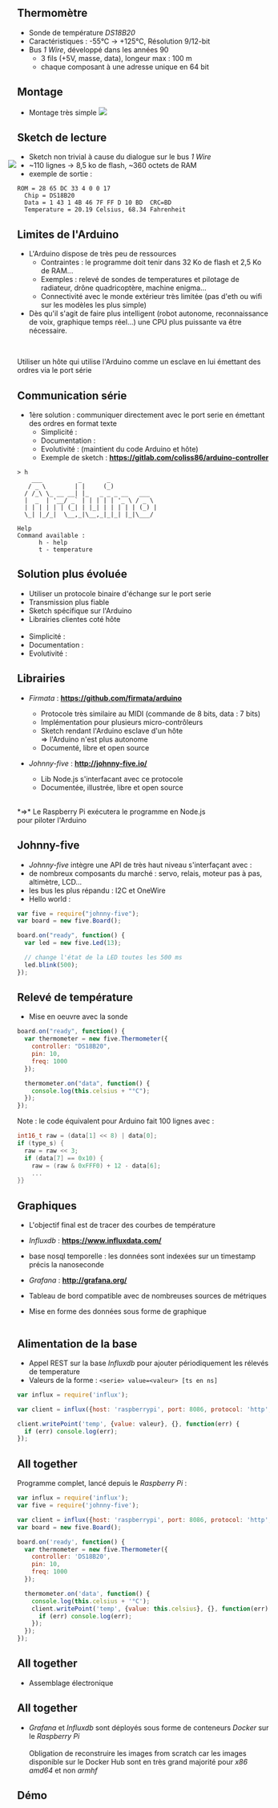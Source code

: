 ## Thermomètre

- Sonde de température *DS18B20*
- Caractéristiques :  -55°C &rarr; +125°C, Résolution 9/12-bit
- Bus *1 Wire*, développé dans les années 90
  - 3 fils (+5V, masse, data), longeur max : 100 m
  - chaque composant à une adresse unique en 64 bit

<figure style="position: absolute; top: 70px; right: -100px; width: 50%">
    <img src="ressources/ds18b20.jpg" alt="" />
</figure>

<figure style="position: absolute; top: 370px; left: 170px">
    <img src="ressources/ds1820_uc_interface.png" />
</figure>



## Montage

- Montage très simple
![](ressources/montage_ds18b20.png)



## Sketch de lecture
- Sketch non trivial à cause du dialogue sur le bus *1 Wire*
- ~110 lignes &rarr; 8,5 ko de flash, ~360 octets de RAM
- exemple de sortie :

```
ROM = 28 65 DC 33 4 0 0 17
  Chip = DS18B20
  Data = 1 43 1 4B 46 7F FF D 10 BD  CRC=BD
  Temperature = 20.19 Celsius, 68.34 Fahrenheit
```



## Limites de l'Arduino

- L'Arduino dispose de très peu de ressources
  - Contraintes : le programme doit tenir dans 32 Ko de flash et 2,5 Ko de RAM...
  - Exemples : relevé de sondes de temperatures et pilotage de radiateur, drône quadricoptère, machine enigma...
  - Connectivité avec le monde extérieur très limitée (pas d'eth ou wifi sur les modèles les plus simple)
- Dès qu'il s'agit de faire plus intelligent (robot autonome, reconnaissance de voix, graphique temps réel...) une CPU plus puissante va être nécessaire.

<br>

*<i class="fa fa-lightbulb-o" style="font-size: 200%; color: orange"></i>* Utiliser un hôte qui utilise l'Arduino comme un esclave en lui émettant des ordres via le port série



## Communication série

- 1ère solution : communiquer directement avec le port serie en émettant des ordres en format texte
  - Simplicité : <i class="fa fa-star" style="font-size: 150%; color: orange"></i><i class="fa fa-star" style="font-size: 150%; color: orange"></i><i class="fa fa-star-o" style="font-size: 150%; color: orange"></i>
  - Documentation : <i class="fa fa-star" style="font-size: 150%; color: orange"></i><i class="fa fa-star" style="font-size: 150%; color: orange"></i><i class="fa fa-star" style="font-size: 150%; color: orange"></i>
  - Evolutivité : <i class="fa fa-star" style="font-size: 150%; color: orange"></i><i class="fa fa-star-o" style="font-size: 150%; color: orange"></i><i class="fa fa-star-o" style="font-size: 150%; color: orange"></i> (maintient du code Arduino et hôte)
  - Exemple de sketch : **https://gitlab.com/coliss86/arduino-controller**

```
> h
    ___          _       _
   / _ \        | |     (_)
  / /_\ \_ __ __| |_   _ _ _ __   ___
  |  _  | '__/ _` | | | | | '_ \ / _ \
  | | | | | | (_| | |_| | | | | | (_) |
  \_| |_/_|  \__,_|\__,_|_|_| |_|\___/

Help
Command available :
      h - help
      t - temperature
```



## Solution plus évoluée

- Utiliser un protocole binaire d'échange sur le port serie
 - Transmission plus fiable
 - Sketch spécifique sur l'Arduino
 - Librairies clientes coté hôte
<br><br>
 - Simplicité : <i class="fa fa-star" style="font-size: 150%; color: orange"></i><i class="fa fa-star-half-o" style="font-size: 150%; color: orange"></i><i class="fa fa-star-o" style="font-size: 150%; color: orange"></i>
 - Documentation : <i class="fa fa-star" style="font-size: 150%; color: orange"></i><i class="fa fa-star" style="font-size: 150%; color: orange"></i><i class="fa fa-star" style="font-size: 150%; color: orange"></i>
 - Evolutivité : <i class="fa fa-star" style="font-size: 150%; color: orange"></i><i class="fa fa-star" style="font-size: 150%; color: orange"></i><i class="fa fa-star" style="font-size: 150%; color: orange"></i>



## Librairies
- *Firmata* : **https://github.com/firmata/arduino**
  - Protocole très similaire au MIDI (commande de 8 bits, data : 7 bits)
  - Implémentation pour plusieurs micro-contrôleurs
  - Sketch rendant l'Arduino esclave d'un hôte<br>&rArr; l'Arduino n'est plus autonome
  - Documenté, libre et open source

- *Johnny-five* : **http://johnny-five.io/**
  - Lib Node.js s'interfacant avec ce protocole
  - Documentée, illustrée, libre et open source

<br>
*&rArr;* Le Raspberry Pi exécutera le programme en Node.js<br> pour piloter l'Arduino

<figure style="position: absolute; top: 300px; width: 50%; right: -100px;">
    <img src="ressources/heres-johnny.png" alt="" />
</figure>



## Johnny-five

- *Johnny-five* intègre une API de très haut niveau s'interfaçant avec :
 - de nombreux composants du marché : servo, relais, moteur pas à pas, altimètre, LCD...
 - les bus les plus répandu : I2C et OneWire
- Hello world :

```javascript
var five = require("johnny-five");
var board = new five.Board();

board.on("ready", function() {
  var led = new five.Led(13);

  // change l'état de la LED toutes les 500 ms
  led.blink(500);
});
```



## Relevé de température

- Mise en oeuvre avec la sonde

```javascript
board.on("ready", function() {
  var thermometer = new five.Thermometer({
    controller: "DS18B20",
    pin: 10,
    freq: 1000
  });

  thermometer.on("data", function() {
    console.log(this.celsius + "°C");
  });
});

```

Note : le code équivalent pour Arduino fait 100 lignes avec :
```C++
int16_t raw = (data[1] << 8) | data[0];
if (type_s) {
  raw = raw << 3;
  if (data[7] == 0x10) {
    raw = (raw & 0xFFF0) + 12 - data[6];
    ...
}}
```



## Graphiques

- L'objectif final est de tracer des courbes de température

- *Influxdb* : **https://www.influxdata.com/**
 - base nosql temporelle : les données sont indexées sur un timestamp précis la nanoseconde
- *Grafana* : **http://grafana.org/**
 - Tableau de bord compatible avec de nombreuses sources de métriques
 - Mise en forme des données sous forme de graphique

<figure style="float: right; width: 8%; margin-top: -370px">
   <img src="ressources/influxdb.png" alt="" />
   <br>
   <img src="ressources/grafana.png" alt="" />
</figure>

<figure>
<img src="ressources/grafana-graph.png" alt="" />
</figure>



## Alimentation de la base

- Appel REST sur la base *Influxdb* pour ajouter périodiquement les rélevés de temperature
 - Valeurs de la forme : ```<serie> value=<valeur> [ts en ns]```

```javascript
var influx = require('influx');

var client = influx({host: 'raspberrypi', port: 8086, protocol: 'http', database: 'temperature', username: '', password: ''});

client.writePoint('temp', {value: valeur}, {}, function(err) {
  if (err) console.log(err);
});
```



## All together

Programme complet, lancé depuis le *Raspberry Pi* :
```javascript
var influx = require('influx');
var five = require('johnny-five');

var client = influx({host: 'raspberrypi', port: 8086, protocol: 'http', database: 'temperature', username: '', password: ''});
var board = new five.Board();

board.on('ready', function() {
  var thermometer = new five.Thermometer({
    controller: 'DS18B20',
    pin: 10,
    freq: 1000
  });

  thermometer.on('data', function() {
    console.log(this.celsius + '°C');
    client.writePoint('temp', {value: this.celsius}, {}, function(err) {
      if (err) console.log(err);
    });
  });
});
```



## All together

- Assemblage électronique

<figure style="position: absolute; top: 150px; width: 80%; ">
    <img src="ressources/photo.jpg" alt="" />
</figure>



## All together

- *Grafana* et *Influxdb* sont déployés sous forme de conteneurs *Docker* sur le *Raspberry Pi*
<br><br>*<i class="fa fa-warning" style="font-size: 150%"></i>* Obligation de reconstruire les images from scratch car les images disponible sur le Docker Hub sont en très grand majorité pour *x86 amd64* et non *armhf*



## Démo

<figure style="margin-top: 0%; margin-left: 15%; width: 70%">
    <img src="ressources/demo.jpeg" alt=""/>
</figure>
